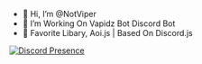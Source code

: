- 👋 Hi, I’m @NotViper
- 👀 I’m Working On Vapidz Bot Discord Bot
- 🌱 Favorite Libary, Aoi.js | Based On Discord.js

[![Discord Presence](https://lanyard.cnrad.dev/api/681851725790970025)](https://discord.com/users/681851725790970025)

<!---
NotViper/NotViper is a ✨ special ✨ repository because its `README.md` (this file) appears on your GitHub profile.
You can click the Preview link to take a look at your changes.
--->
